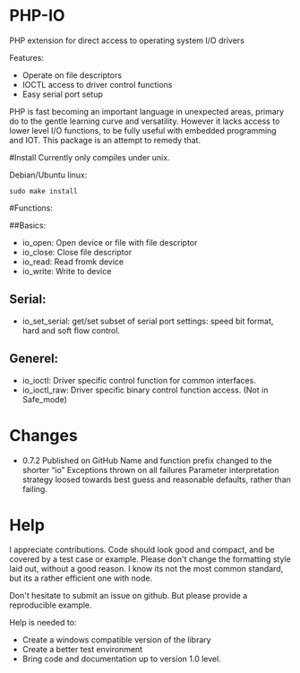 # PHP-IO
PHP extension for direct access to operating system I/O drivers 

Features:
- Operate on file descriptors
- IOCTL access to driver control functions
- Easy serial port setup

PHP is fast becoming an important language in unexpected areas, primary do to the gentle learning curve and versatility. However it lacks access to lower level I/O functions, to be fully useful with embedded  programming and IOT. This package is an attempt to remedy that.

#Install
Currently only compiles under unix.

Debian/Ubuntu linux:

    sudo make install


#Functions:

##Basics:
- io_open: Open device or file with file descriptor
- io_close: Close file descriptor
- io_read: Read fromk device
- io_write: Write to device

## Serial:
- io_set_serial: get/set subset of serial port settings: speed bit format, hard and soft flow control.

## Generel:
- io_ioctl: Driver specific control function for common interfaces.
- io_ioctl_raw: Driver specific binary control function access. (Not in Safe_mode)


# Changes
* 0.7.2		Published on GitHub
		Name and function prefix changed to the shorter “io”
		Exceptions thrown on all failures
		Parameter interpretation strategy loosed towards best guess and reasonable defaults, rather than failing.
		

# Help
I appreciate contributions. Code should look good and compact, and be covered by a test case or example.
Please don't change the formatting style laid out, without a good reason. I know its not the most common standard, but its a rather efficient one with node.

Don't hesitate to submit an issue on github. But please provide a reproducible example.

Help is needed to:
- Create a windows compatible version of the library
- Create a better test environment
- Bring code and documentation up to version 1.0 level.

